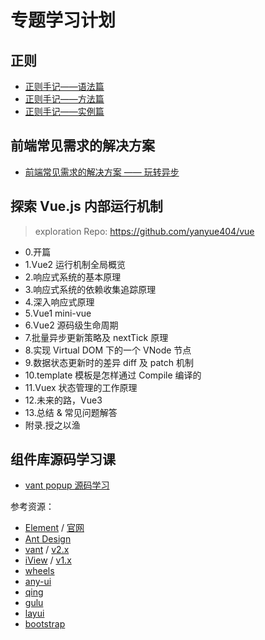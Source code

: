 # 专题学习计划

## 正则

- [正则手记——语法篇](<(https://yanyue404.github.io/blog/posts/?id=113)>)
- [正则手记——方法篇](https://yanyue404.github.io/blog/posts/?id=245)
- [正则手记——实例篇](https://yanyue404.github.io/blog/posts/?id=230)

## 前端常见需求的解决方案

- [前端常见需求的解决方案 —— 玩转异步](https://yanyue404.github.io/blog/posts/?id=248)

## 探索 Vue.js 内部运行机制

> exploration Repo: https://github.com/yanyue404/vue

- 0.开篇
- 1.Vue2 运行机制全局概览
- 2.响应式系统的基本原理
- 3.响应式系统的依赖收集追踪原理
- 4.深入响应式原理
- 5.Vue1 mini-vue
- 6.Vue2 源码级生命周期
- 7.批量异步更新策略及 nextTick 原理
- 8.实现 Virtual DOM 下的一个 VNode 节点
- 9.数据状态更新时的差异 diff 及 patch 机制
- 10.template 模板是怎样通过 Compile 编译的
- 11.Vuex 状态管理的工作原理
- 12.未来的路，Vue3
- 13.总结 & 常见问题解答
- 附录.授之以渔

## 组件库源码学习课

- [vant popup 源码学习](https://github.com/yanyue404/blog/issues/250)

参考资源：

- [Element](https://github.com/ElemeFE/element) / [官网](https://element.eleme.cn/#/zh-CN)
- [Ant Design](https://ant.design/)
- [vant](https://github.com/youzan/vant) / [v2.x](https://github.com/youzan/vant/tree/2.x/src)
- [iView](https://www.iviewui.com/) / [v1.x](https://github.com/iview/iview/tree/1.x/src/components)
- [wheels](https://github.com/FrankFang/wheels)
- [any-ui](https://github.com/any86/any-ui)
- [qing](https://github.com/veedrin/qing)
- [gulu](https://github.com/FrankFang/gulu)
- [layui](https://www.layui.com/)
- [bootstrap](https://www.bootcss.com/)
